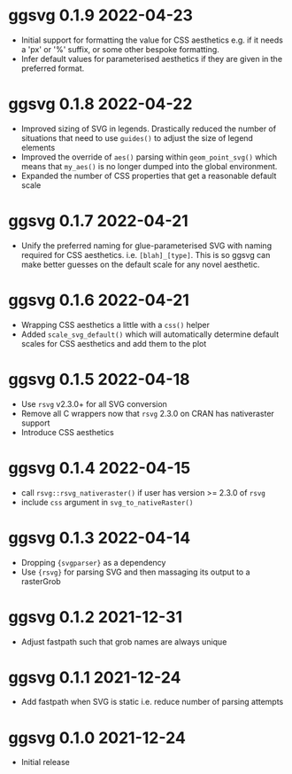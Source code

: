 

# ggsvg 0.1.9 2022-04-23

* Initial support for formatting the value for CSS aesthetics e.g. if it 
  needs a 'px' or '%' suffix, or some other bespoke formatting.
* Infer default values for parameterised aesthetics if they are given in the 
  preferred format.

# ggsvg 0.1.8 2022-04-22

* Improved sizing of SVG in legends.  Drastically reduced the number of 
  situations that need to use `guides()` to adjust the size of legend
  elements
* Improved the override of `aes()` parsing within `geom_point_svg()` which 
  means that `my_aes()` is no longer dumped into the global environment.
* Expanded the number of CSS properties that get a reasonable default scale

# ggsvg 0.1.7 2022-04-21

* Unify the preferred naming for glue-parameterised SVG with naming required for
  CSS aesthetics.   i.e.  `[blah]_[type]`.  This is so ggsvg can make better guesses on 
  the default scale for any novel aesthetic.

# ggsvg 0.1.6 2022-04-21

* Wrapping CSS aesthetics a little with a `css()` helper
* Added `scale_svg_default()` which will automatically determine default
  scales for CSS aesthetics and add them to the plot

# ggsvg 0.1.5 2022-04-18

* Use `rsvg` v2.3.0+ for all SVG conversion
* Remove all C wrappers now that `rsvg` 2.3.0 on CRAN has nativeraster support
* Introduce CSS aesthetics

# ggsvg 0.1.4 2022-04-15

* call `rsvg::rsvg_nativeraster()` if user has version >= 2.3.0 of `rsvg`
* include `css` argument in `svg_to_nativeRaster()`

# ggsvg 0.1.3 2022-04-14

* Dropping `{svgparser}` as a dependency
* Use `{rsvg}` for parsing SVG and then massaging its output to a rasterGrob

# ggsvg 0.1.2 2021-12-31

* Adjust fastpath such that grob names are always unique

# ggsvg 0.1.1 2021-12-24 

* Add fastpath when SVG is static i.e. reduce number of parsing attempts

# ggsvg 0.1.0 2021-12-24

* Initial release
